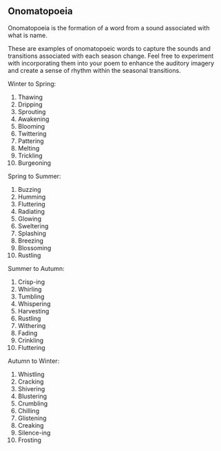 ## Onomatopoeia

Onomatopoeia is the formation of a word from a sound associated with what is name.

These are examples of onomatopoeic words to capture the sounds and transitions associated with each season change. Feel free to experiment with incorporating them into your poem to enhance the auditory imagery and create a sense of rhythm within the seasonal transitions.

Winter to Spring:
1. Thawing
2. Dripping
3. Sprouting
4. Awakening
5. Blooming
6. Twittering
7. Pattering
8. Melting
9. Trickling
10. Burgeoning

Spring to Summer:
1. Buzzing
2. Humming
3. Fluttering
4. Radiating
5. Glowing
6. Sweltering
7. Splashing
8. Breezing
9. Blossoming
10. Rustling

Summer to Autumn:
1. Crisp-ing
2. Whirling
3. Tumbling
4. Whispering
5. Harvesting
6. Rustling
7. Withering
8. Fading
9. Crinkling
10. Fluttering

Autumn to Winter:
1. Whistling
2. Cracking
3. Shivering
4. Blustering
5. Crumbling
6. Chilling
7. Glistening
8. Creaking
9. Silence-ing
10. Frosting

